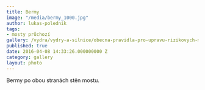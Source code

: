 ```yaml
---
title: Bermy
image: "/media/bermy_1000.jpg"
author: lukas-polednik
tags:
- mosty průchozí
gallery: /vydra/vydry-a-silnice/obecna-pravidla-pro-upravu-rizikovych-mist
published: true
date: 2016-04-08 14:33:26.000000000 Z
category: gallery
layout: photo
---
```

Bermy po obou stranách stěn mostu.

